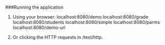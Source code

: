 ###Running the application

1) Using your browser:
localhost:8080/demo
localhost:8080/grade
localhost:8080/students
localhost:8080/simple
localhost:8080/parms
localhost:8080/demo-url
 
2) Or clicking the HTTP requests in /test/http.

